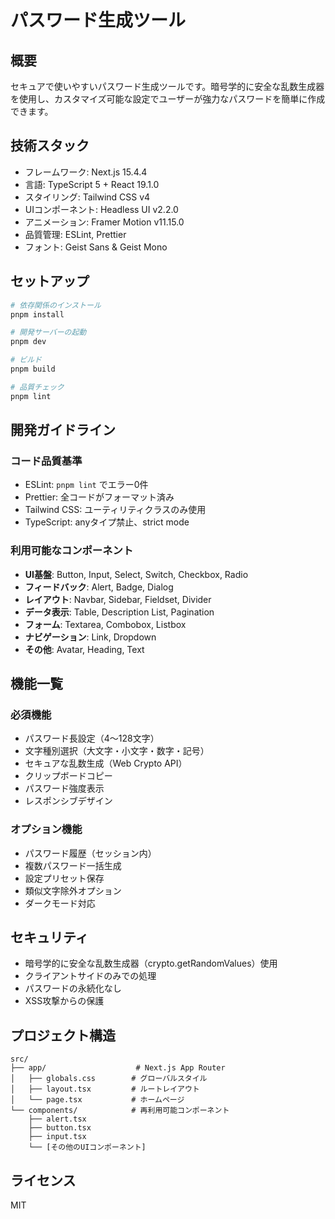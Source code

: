 # パスワード生成ツール

## 概要
セキュアで使いやすいパスワード生成ツールです。暗号学的に安全な乱数生成器を使用し、カスタマイズ可能な設定でユーザーが強力なパスワードを簡単に作成できます。

## 技術スタック
- フレームワーク: Next.js 15.4.4
- 言語: TypeScript 5 + React 19.1.0
- スタイリング: Tailwind CSS v4
- UIコンポーネント: Headless UI v2.2.0
- アニメーション: Framer Motion v11.15.0
- 品質管理: ESLint, Prettier
- フォント: Geist Sans & Geist Mono

## セットアップ
```bash
# 依存関係のインストール
pnpm install

# 開発サーバーの起動
pnpm dev

# ビルド
pnpm build

# 品質チェック
pnpm lint
```

## 開発ガイドライン

### コード品質基準
- ESLint: `pnpm lint` でエラー0件
- Prettier: 全コードがフォーマット済み
- Tailwind CSS: ユーティリティクラスのみ使用
- TypeScript: anyタイプ禁止、strict mode

### 利用可能なコンポーネント
- **UI基盤**: Button, Input, Select, Switch, Checkbox, Radio
- **フィードバック**: Alert, Badge, Dialog
- **レイアウト**: Navbar, Sidebar, Fieldset, Divider
- **データ表示**: Table, Description List, Pagination
- **フォーム**: Textarea, Combobox, Listbox
- **ナビゲーション**: Link, Dropdown
- **その他**: Avatar, Heading, Text

## 機能一覧

### 必須機能
- パスワード長設定（4～128文字）
- 文字種別選択（大文字・小文字・数字・記号）
- セキュアな乱数生成（Web Crypto API）
- クリップボードコピー
- パスワード強度表示
- レスポンシブデザイン

### オプション機能
- パスワード履歴（セッション内）
- 複数パスワード一括生成
- 設定プリセット保存
- 類似文字除外オプション
- ダークモード対応

## セキュリティ
- 暗号学的に安全な乱数生成器（crypto.getRandomValues）使用
- クライアントサイドのみでの処理
- パスワードの永続化なし
- XSS攻撃からの保護

## プロジェクト構造
```
src/
├── app/                    # Next.js App Router
│   ├── globals.css        # グローバルスタイル
│   ├── layout.tsx         # ルートレイアウト
│   └── page.tsx           # ホームページ
└── components/            # 再利用可能コンポーネント
    ├── alert.tsx
    ├── button.tsx
    ├── input.tsx
    └── [その他のUIコンポーネント]
```

## ライセンス
MIT
